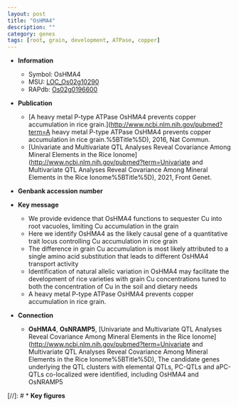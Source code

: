 ```yaml
---
layout: post
title: "OsHMA4"
description: ""
category: genes
tags: [root, grain, development, ATPase, copper]
---
```


* **Information**  
    + Symbol: OsHMA4  
    + MSU: [LOC_Os02g10290](http://rice.plantbiology.msu.edu/cgi-bin/ORF_infopage.cgi?orf=LOC_Os02g10290)  
    + RAPdb: [Os02g0196600](http://rapdb.dna.affrc.go.jp/viewer/gbrowse_details/irgsp1?name=Os02g0196600)  

* **Publication**  
    + [A heavy metal P-type ATPase OsHMA4 prevents copper accumulation in rice grain.](http://www.ncbi.nlm.nih.gov/pubmed?term=A heavy metal P-type ATPase OsHMA4 prevents copper accumulation in rice grain.%5BTitle%5D), 2016, Nat Commun.
    + [Univariate and Multivariate QTL Analyses Reveal Covariance Among Mineral Elements in the Rice Ionome](http://www.ncbi.nlm.nih.gov/pubmed?term=Univariate and Multivariate QTL Analyses Reveal Covariance Among Mineral Elements in the Rice Ionome%5BTitle%5D), 2021, Front Genet.

* **Genbank accession number**  

* **Key message**  
    + We provide evidence that OsHMA4 functions to sequester Cu into root vacuoles, limiting Cu accumulation in the grain
    + Here we identify OsHMA4 as the likely causal gene of a quantitative trait locus controlling Cu accumulation in rice grain
    + The difference in grain Cu accumulation is most likely attributed to a single amino acid substitution that leads to different OsHMA4 transport activity
    + Identification of natural allelic variation in OsHMA4 may facilitate the development of rice varieties with grain Cu concentrations tuned to both the concentration of Cu in the soil and dietary needs
    + A heavy metal P-type ATPase OsHMA4 prevents copper accumulation in rice grain.

* **Connection**  
    + __OsHMA4__, __OsNRAMP5__, [Univariate and Multivariate QTL Analyses Reveal Covariance Among Mineral Elements in the Rice Ionome](http://www.ncbi.nlm.nih.gov/pubmed?term=Univariate and Multivariate QTL Analyses Reveal Covariance Among Mineral Elements in the Rice Ionome%5BTitle%5D),  The candidate genes underlying the QTL clusters with elemental QTLs, PC-QTLs and aPC-QTLs co-localized were identified, including OsHMA4 and OsNRAMP5

[//]: # * **Key figures**  


